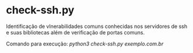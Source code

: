 # check-ssh.py
Identificação de vlnerabilidades comuns conhecidas nos servidores de ssh e suas bibliotecas além de verificação de portas comuns.

Comando para execução:
*python3 check-ssh.py exemplo.com.br*


